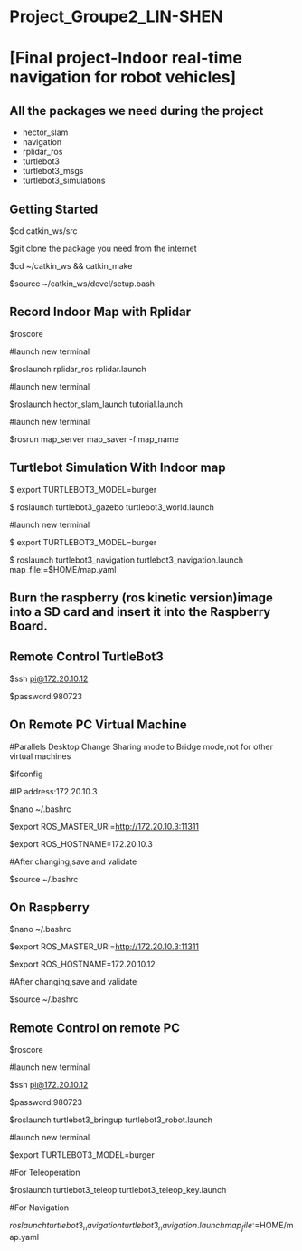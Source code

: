 # Project_Groupe2_LIN-SHEN


# [Final project-Indoor real-time navigation for robot vehicles]

All the packages we need during the project
-------------------------------------------
- hector_slam
- navigation
- rplidar_ros
- turtlebot3
- turtlebot3_msgs
- turtlebot3_simulations  

Getting Started  
---------------

$cd catkin_ws/src

$git clone the package you need from the internet  

$cd ~/catkin_ws && catkin_make  

$source ~/catkin_ws/devel/setup.bash  

Record Indoor Map with Rplidar  
------------------------------
$roscore  

#launch new terminal

$roslaunch rplidar_ros rplidar.launch  

#launch new terminal  

$roslaunch hector_slam_launch tutorial.launch  

#launch new terminal  

$rosrun map_server map_saver -f  map_name  

Turtlebot Simulation With Indoor map  
------------------------------------
$ export TURTLEBOT3_MODEL=burger  

$ roslaunch turtlebot3_gazebo turtlebot3_world.launch  

#launch new terminal  

$ export TURTLEBOT3_MODEL=burger  

$ roslaunch turtlebot3_navigation turtlebot3_navigation.launch map_file:=$HOME/map.yaml  

Burn the raspberry (ros kinetic version)image into a SD card and insert it into the Raspberry Board. 
-------------------------

Remote Control TurtleBot3  
------------------------- 
$ssh pi@172.20.10.12  

$password:980723  

On Remote PC Virtual Machine  
----------------------------
#Parallels Desktop Change Sharing mode to Bridge mode,not for other virtual machines  

$ifconfig  

#IP address:172.20.10.3  

$nano ~/.bashrc  

$export ROS_MASTER_URI=http://172.20.10.3:11311  

$export ROS_HOSTNAME=172.20.10.3  

#After changing,save and validate  

$source ~/.bashrc  

On Raspberry  
------------
$nano ~/.bashrc  

$export ROS_MASTER_URI=http://172.20.10.3:11311  

$export ROS_HOSTNAME=172.20.10.12  

#After changing,save and validate  

$source ~/.bashrc  

Remote Control on remote PC  
---------------------------
$roscore  

#launch new terminal  

$ssh pi@172.20.10.12  

$password:980723  

$roslaunch turtlebot3_bringup turtlebot3_robot.launch  

#launch new terminal  

$export TURTLEBOT3_MODEL=burger  

#For Teleoperation  

$roslaunch turtlebot3_teleop turtlebot3_teleop_key.launch  

#For Navigation  

$roslaunch turtlebot3_navigation turtlebot3_navigation.launch map_file:=$HOME/map.yaml  
